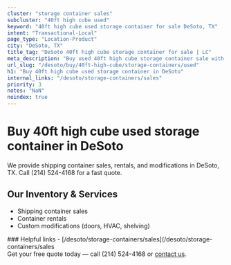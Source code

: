 ```yaml
---
cluster: "storage container sales"
subcluster: "40ft high cube used"
keyword: "40ft high cube used storage container for sale DeSoto, TX"
intent: "Transactional-Local"
page_type: "Location-Product"
city: "DeSoto, TX"
title_tag: "DeSoto 40ft high cube storage container for sale | LC"
meta_description: "Buy used 40ft high cube storage container sale with local delivery in DeSoto, TX. LC Container — local Since 2003. Request a fast quote today."
url_slug: "/desoto/buy/40ft-high-cube/storage-containers/used"
h1: "Buy 40ft high cube used storage container in DeSoto"
internal_links: "/desoto/storage-containers/sales"
priority: 3
notes: "NaN"
noindex: true
---
```


# Buy 40ft high cube used storage container in DeSoto

We provide shipping container sales, rentals, and modifications in DeSoto, TX. Call (214) 524-4168 for a fast quote.

## Our Inventory & Services
- Shipping container sales
- Container rentals
- Custom modifications (doors, HVAC, shelving)

<div data-section="internal-links">
### Helpful links
- [/desoto/storage-containers/sales](/desoto/storage-containers/sales
</div>

<div data-section="cta">
Get your free quote today — call (214) 524-4168 or <a href="/contact">contact us</a>.
</div>

<script type="application/ld+json">{"@context":"https://schema.org","@type":"FAQPage","mainEntity":[{"@type":"Question","name":"How much does delivery cost in DeSoto, TX?","acceptedAnswer":{"@type":"Answer","text":"Delivery costs vary by distance and container size. Most deliveries in DeSoto, TX range from $150-$300. Call (214) 524-4168 for an exact quote based on your specific location."}},{"@type":"Question","name":"Do you offer financing or payment plans?","acceptedAnswer":{"@type":"Answer","text":"We accept major credit cards, checks, and can discuss commercial terms for bulk purchases. Call (214) 524-4168 to discuss options."}},{"@type":"Question","name":"Can you customize containers in DeSoto, TX?","acceptedAnswer":{"@type":"Answer","text":"Yes — we perform modifications like doors, HVAC, insulation, and shelving. Request a custom quote at (214) 524-4168 or via our contact form."}}]}</script>
